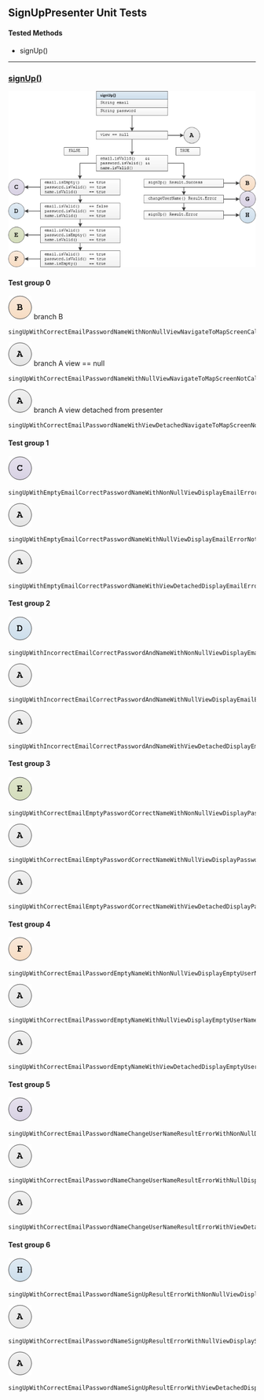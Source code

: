 ## SignUpPresenter Unit Tests

#### Tested Methods

-  signUp()

---

### <u>signUp()</u>

![](unit/sign_in_presenter_sign_up.png)

#### Test group 0	

![](unit/b.png)  branch B

```
singUpWithCorrectEmailPasswordNameWithNonNullViewNavigateToMapScreenCalled
```

![](unit/a.png)	branch A 	view == null

```
singUpWithCorrectEmailPasswordNameWithNullViewNavigateToMapScreenNotCalled
```

![](unit/a.png)	branch A	view detached from presenter

```
singUpWithCorrectEmailPasswordNameWithViewDetachedNavigateToMapScreenNotCalled
```

#### Test group 1

 ![](unit/c.png)

```
singUpWithEmptyEmailCorrectPasswordNameWithNonNullViewDisplayEmailErrorCalled
```

![](unit/a.png) 

```
singUpWithEmptyEmailCorrectPasswordNameWithNullViewDisplayEmailErrorNotCalled
```

![](unit/a.png) 

```
singUpWithEmptyEmailCorrectPasswordNameWithViewDetachedDisplayEmailErrorNotCalled
```

#### Test group 2

![](unit/d.png) 

```
singUpWithIncorrectEmailCorrectPasswordAndNameWithNonNullViewDisplayEmailErrorCalled
```

![](unit/a.png) 

```
singUpWithIncorrectEmailCorrectPasswordAndNameWithNullViewDisplayEmailErrorNotCalled
```

![](unit/a.png)  
```
singUpWithIncorrectEmailCorrectPasswordAndNameWithViewDetachedDisplayEmailErrorNotCalled
```

#### Test group 3

![](unit/e.png) 
```
singUpWithCorrectEmailEmptyPasswordCorrectNameWithNonNullViewDisplayPasswordErrorCalled
```
![](unit/a.png) 
```
singUpWithCorrectEmailEmptyPasswordCorrectNameWithNullViewDisplayPasswordErrorNotCalled
```
![](unit/a.png) 
```
singUpWithCorrectEmailEmptyPasswordCorrectNameWithViewDetachedDisplayPasswordErrorNotCalled
```

#### Test group 4

![](unit/f.png) 
```
singUpWithCorrectEmailPasswordEmptyNameWithNonNullViewDisplayEmptyUserNameErrorCalled
```
![](unit/a.png) 
```
singUpWithCorrectEmailPasswordEmptyNameWithNullViewDisplayEmptyUserNameErrorNotCalled
```
![](unit/a.png) 
```
singUpWithCorrectEmailPasswordEmptyNameWithViewDetachedDisplayEmptyUserNameErrorNotCalled
```

#### Test group 5

![](unit/g.png) 
```
singUpWithCorrectEmailPasswordNameChangeUserNameResultErrorWithNonNullDisplayChangeUserNameErrorCalled
```
![](unit/a.png) 
```
singUpWithCorrectEmailPasswordNameChangeUserNameResultErrorWithNullDisplayChangeUserNameErrorNotCalled
```
![](unit/a.png) 
```
singUpWithCorrectEmailPasswordNameChangeUserNameResultErrorWithViewDetachedDisplayChangeUserNameErrorNotCalled
```

#### Test group 6

![](unit/h.png) 
```
singUpWithCorrectEmailPasswordNameSignUpResultErrorWithNonNullViewDisplaySignUpErrorCalled
```
![](unit/a.png) 
```
singUpWithCorrectEmailPasswordNameSignUpResultErrorWithNullViewDisplaySignUpErrorNotCalled
```
![](unit/a.png) 
```
singUpWithCorrectEmailPasswordNameSignUpResultErrorWithViewDetachedDisplaySignUpErrorNotCalled
```


